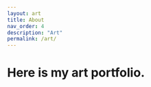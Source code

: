 ```yaml
---
layout: art
title: About
nav_order: 4
description: "Art"
permalink: /art/
---
```

<h1>Here is my art portfolio.</h1>